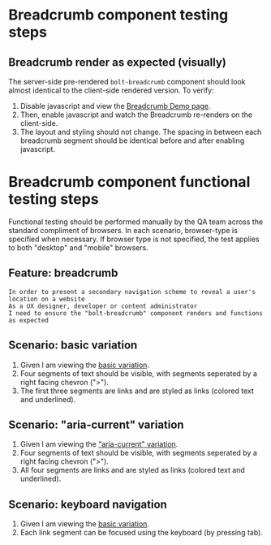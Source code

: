 # Breadcrumb component testing steps

## Breadcrumb render as expected (visually)
                                 
The server-side pre-rendered `bolt-breadcrumb` component should look almost identical to the client-side rendered version. To verify:

1. Disable javascript and view the [Breadcrumb Demo page](https://boltdesignsystem.com/pattern-lab/patterns/40-components-breadcrumb-05-breadcrumb/40-components-breadcrumb-05-breadcrumb.html).
2. Then, enable javascript and watch the Breadcrumb re-renders on the client-side.
3. The layout and styling should not change. The spacing in between each breadcrumb segment should be identical before and after enabling javascript.

# Breadcrumb component functional testing steps

Functional testing should be performed manually by the QA team across the standard compliment of browsers. In each scenario, browser-type is specified when necessary. If browser type is not specified, the test applies to both "desktop" and "mobile" browsers.

## Feature: breadcrumb

    In order to present a secondary navigation scheme to reveal a user's location on a website
    As a UX designer, developer or content administrator
    I need to ensure the "bolt-breadcrumb" component renders and functions as expected

## Scenario: basic variation

1. Given I am viewing the [basic variation](https://www.boltdesignsystem.com/pattern-lab/patterns/40-components-breadcrumb-05-breadcrumb/40-components-breadcrumb-05-breadcrumb.html).
2. Four segments of text should be visible, with segments seperated by a right facing chevron (">").
3. The first three segments are links and are styled as links (colored text and underlined).

## Scenario: "aria-current" variation

1. Given I am viewing the ["aria-current" variation](https://www.boltdesignsystem.com/pattern-lab/patterns/40-components-breadcrumb-10-breadcrumb-current-page-aria-variation/40-components-breadcrumb-10-breadcrumb-current-page-aria-variation.html).
2. Four segments of text should be visible, with segments seperated by a right facing chevron (">").
3. All four segments are links and are styled as links (colored text and underlined).

## Scenario: keyboard navigation

1. Given I am viewing the [basic variation](https://www.boltdesignsystem.com/pattern-lab/patterns/40-components-breadcrumb-05-breadcrumb/40-components-breadcrumb-05-breadcrumb.html).
2. Each link segment can be focused using the keyboard (by pressing tab).

